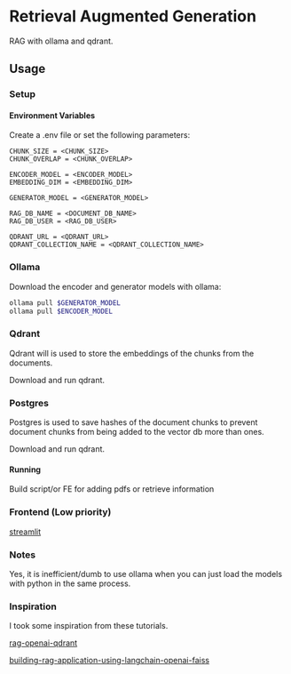 # Retrieval Augmented Generation

RAG with ollama and qdrant.

## Usage

### Setup

#### Environment Variables

Create a .env file or set the following parameters:

```.env
CHUNK_SIZE = <CHUNK_SIZE>
CHUNK_OVERLAP = <CHUNK_OVERLAP>

ENCODER_MODEL = <ENCODER_MODEL>
EMBEDDING_DIM = <EMBEDDING_DIM>

GENERATOR_MODEL = <GENERATOR_MODEL>

RAG_DB_NAME = <DOCUMENT_DB_NAME>
RAG_DB_USER = <RAG_DB_USER>

QDRANT_URL = <QDRANT_URL>
QDRANT_COLLECTION_NAME = <QDRANT_COLLECTION_NAME>
```

### Ollama 

Download the encoder and generator models with ollama:

```sh
ollama pull $GENERATOR_MODEL
ollama pull $ENCODER_MODEL
```

### Qdrant

Qdrant will is used to store the embeddings of the chunks from the documents.

Download and run qdrant.

### Postgres

Postgres is used to save hashes of the document chunks to prevent document chunks from 
being added to the vector db more than ones.

Download and run qdrant.

#### Running

Build script/or FE for adding pdfs or retrieve information

### Frontend (Low priority)

[streamlit](https://github.com/streamlit/streamlit)

### Notes

Yes, it is inefficient/dumb to use ollama when you can just load the models with python
in the same process.

### Inspiration

I took some inspiration from these tutorials.

[rag-openai-qdrant](https://colab.research.google.com/github/qdrant/examples/blob/master/rag-openai-qdrant/rag-openai-qdrant.ipynb)

[building-rag-application-using-langchain-openai-faiss](https://medium.com/@solidokishore/building-rag-application-using-langchain-openai-faiss-3b2af23d98ba)
